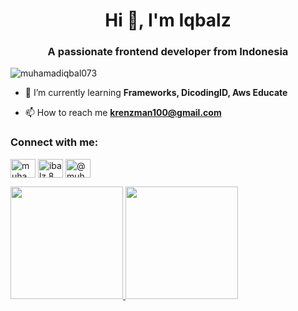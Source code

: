 <h1 align="center">Hi 👋, I'm Iqbalz</h1>
<h3 align="center">A passionate frontend developer from Indonesia</h3>

<p align="left"> <img src="https://komarev.com/ghpvc/?username=muhamadiqbal073&label=Profile%20views&color=0e75b6&style=flat" alt="muhamadiqbal073" /> </p>



- 🌱 I’m currently learning **Frameworks, DicodingID, Aws Educate**

- 📫 How to reach me **krenzman100@gmail.com**

<h3 align="left">Connect with me:</h3>
<p align="left">
<a href="https://linkedin.com/in/muhamad-iqbal-6209bb28a" target="blank"><img align="center" src="https://raw.githubusercontent.com/rahuldkjain/github-profile-readme-generator/master/src/images/icons/Social/linked-in-alt.svg" alt="muhamad-iqbal-6209bb28a" height="30" width="40" /></a>
<a href="https://instagram.com/ibalz.8" target="blank"><img align="center" src="https://raw.githubusercontent.com/rahuldkjain/github-profile-readme-generator/master/src/images/icons/Social/instagram.svg" alt="ibalz.8" height="30" width="40" /></a>
<a href="https://www.youtube.com/c/@muhamadiqbal7153" target="blank"><img align="center" src="https://raw.githubusercontent.com/rahuldkjain/github-profile-readme-generator/master/src/images/icons/Social/youtube.svg" alt="@muhamadiqbal7153" height="30" width="40" /></a>
</p>

<p align="left">
<a href="https://github.com/MuhamadIqbal073">
  <img height="180em" src="https://github-readme-stats-eight-theta.vercel.app/api?username=MuhamadIqbal073&show_icons=true&theme=algolia&include_all_commits=true&count_private=true"/>
  <img height="180em" src="https://github-readme-stats-eight-theta.vercel.app/api/top-langs/?username=MuhamadIqbal073&layout=compact&theme=algolia"/>
</a>
</p>


